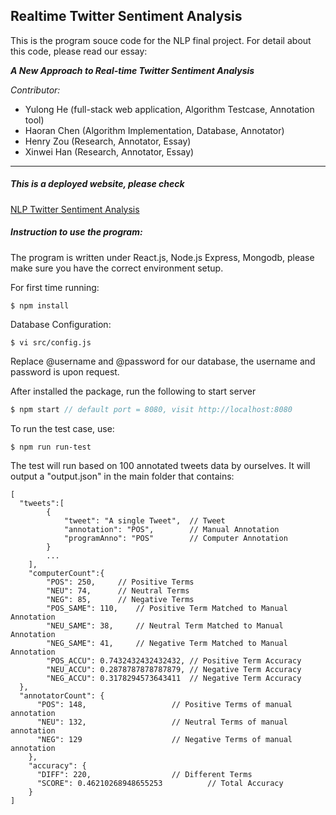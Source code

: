 ## Realtime Twitter Sentiment Analysis

This is the program souce code for the NLP final project. For detail about this code, please read our essay:

***A New Approach to Real-time Twitter Sentiment Analysis***

*Contributor:*

- Yulong He (full-stack web application, Algorithm Testcase, Annotation tool)
- Haoran Chen (Algorithm Implementation, Database, Annotator)
- Henry Zou (Research,  Annotator, Essay)
- Xinwei Han (Research,  Annotator, Essay)

----

##### This is a deployed website, please check 

[NLP Twitter Sentiment Analysis](https://nlp.ratemyclass.io)



##### Instruction to use the program:

The program is written under React.js, Node.js Express, Mongodb, please make sure you have the correct environment setup.

For first time running:

```
$ npm install 
```

Database Configuration:
```
$ vi src/config.js
```

Replace @username and @password for our database, the username and password is upon request. 



After installed the package, run the following to start server

```javascript
$ npm start // default port = 8080, visit http://localhost:8080
```

To run the test case, use:

```
$ npm run run-test
```

The test will run based on 100 annotated tweets data by ourselves. It will output a "output.json" in the main folder that contains:

```jsonc
[
  "tweets":[
  		{
  			"tweet": "A single Tweet",	// Tweet
  			"annotation": "POS",		// Manual Annotation
  			"programAnno": "POS"		// Computer Annotation
  		}
		...
	],
	"computerCount":{
    	"POS": 250,		// Positive Terms
		"NEU": 74,		// Neutral Terms
		"NEG": 85,		// Negative Terms
		"POS_SAME": 110,	// Positive Term Matched to Manual Annotation
		"NEU_SAME": 38,		// Neutral Term Matched to Manual Annotation
		"NEG_SAME": 41,		// Negative Term Matched to Manual Annotation
		"POS_ACCU": 0.7432432432432432,	// Positive Term Accuracy
		"NEU_ACCU": 0.2878787878787879,	// Negative Term Accuracy
		"NEG_ACCU": 0.3178294573643411	// Negative Term Accuracy
  },
  "annotatorCount": {
      "POS": 148,					// Positive Terms of manual annotation
      "NEU": 132,					// Neutral Terms of manual annotation 
      "NEG": 129					// Negative Terms of manual annotation
    },
    "accuracy": {
      "DIFF": 220,					// Different Terms 
      "SCORE": 0.46210268948655253			// Total Accuracy
    }
]
```



